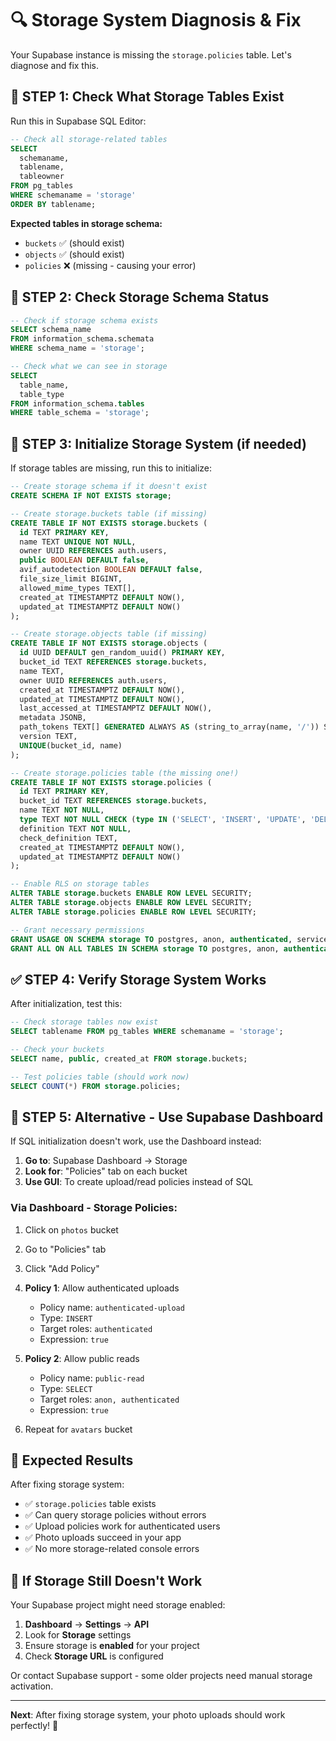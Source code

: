 # 🔍 Storage System Diagnosis & Fix

Your Supabase instance is missing the `storage.policies` table. Let's diagnose and fix this.

## 🧪 **STEP 1: Check What Storage Tables Exist**

Run this in Supabase SQL Editor:

```sql
-- Check all storage-related tables
SELECT
  schemaname,
  tablename,
  tableowner
FROM pg_tables
WHERE schemaname = 'storage'
ORDER BY tablename;
```

**Expected tables in storage schema:**
- `buckets` ✅ (should exist)
- `objects` ✅ (should exist)
- `policies` ❌ (missing - causing your error)

## 🔧 **STEP 2: Check Storage Schema Status**

```sql
-- Check if storage schema exists
SELECT schema_name
FROM information_schema.schemata
WHERE schema_name = 'storage';

-- Check what we can see in storage
SELECT
  table_name,
  table_type
FROM information_schema.tables
WHERE table_schema = 'storage';
```

## 🚀 **STEP 3: Initialize Storage System (if needed)**

If storage tables are missing, run this to initialize:

```sql
-- Create storage schema if it doesn't exist
CREATE SCHEMA IF NOT EXISTS storage;

-- Create storage.buckets table (if missing)
CREATE TABLE IF NOT EXISTS storage.buckets (
  id TEXT PRIMARY KEY,
  name TEXT UNIQUE NOT NULL,
  owner UUID REFERENCES auth.users,
  public BOOLEAN DEFAULT false,
  avif_autodetection BOOLEAN DEFAULT false,
  file_size_limit BIGINT,
  allowed_mime_types TEXT[],
  created_at TIMESTAMPTZ DEFAULT NOW(),
  updated_at TIMESTAMPTZ DEFAULT NOW()
);

-- Create storage.objects table (if missing)
CREATE TABLE IF NOT EXISTS storage.objects (
  id UUID DEFAULT gen_random_uuid() PRIMARY KEY,
  bucket_id TEXT REFERENCES storage.buckets,
  name TEXT,
  owner UUID REFERENCES auth.users,
  created_at TIMESTAMPTZ DEFAULT NOW(),
  updated_at TIMESTAMPTZ DEFAULT NOW(),
  last_accessed_at TIMESTAMPTZ DEFAULT NOW(),
  metadata JSONB,
  path_tokens TEXT[] GENERATED ALWAYS AS (string_to_array(name, '/')) STORED,
  version TEXT,
  UNIQUE(bucket_id, name)
);

-- Create storage.policies table (the missing one!)
CREATE TABLE IF NOT EXISTS storage.policies (
  id TEXT PRIMARY KEY,
  bucket_id TEXT REFERENCES storage.buckets,
  name TEXT NOT NULL,
  type TEXT NOT NULL CHECK (type IN ('SELECT', 'INSERT', 'UPDATE', 'DELETE')),
  definition TEXT NOT NULL,
  check_definition TEXT,
  created_at TIMESTAMPTZ DEFAULT NOW(),
  updated_at TIMESTAMPTZ DEFAULT NOW()
);

-- Enable RLS on storage tables
ALTER TABLE storage.buckets ENABLE ROW LEVEL SECURITY;
ALTER TABLE storage.objects ENABLE ROW LEVEL SECURITY;
ALTER TABLE storage.policies ENABLE ROW LEVEL SECURITY;

-- Grant necessary permissions
GRANT USAGE ON SCHEMA storage TO postgres, anon, authenticated, service_role;
GRANT ALL ON ALL TABLES IN SCHEMA storage TO postgres, anon, authenticated, service_role;
```

## ✅ **STEP 4: Verify Storage System Works**

After initialization, test this:

```sql
-- Check storage tables now exist
SELECT tablename FROM pg_tables WHERE schemaname = 'storage';

-- Check your buckets
SELECT name, public, created_at FROM storage.buckets;

-- Test policies table (should work now)
SELECT COUNT(*) FROM storage.policies;
```

## 🔄 **STEP 5: Alternative - Use Supabase Dashboard**

If SQL initialization doesn't work, use the Dashboard instead:

1. **Go to**: Supabase Dashboard → Storage
2. **Look for**: "Policies" tab on each bucket
3. **Use GUI**: To create upload/read policies instead of SQL

### Via Dashboard - Storage Policies:
1. Click on `photos` bucket
2. Go to "Policies" tab
3. Click "Add Policy"
4. **Policy 1**: Allow authenticated uploads
   - Policy name: `authenticated-upload`
   - Type: `INSERT`
   - Target roles: `authenticated`
   - Expression: `true`

5. **Policy 2**: Allow public reads
   - Policy name: `public-read`
   - Type: `SELECT`
   - Target roles: `anon, authenticated`
   - Expression: `true`

6. Repeat for `avatars` bucket

## 🎯 **Expected Results**

After fixing storage system:
- ✅ `storage.policies` table exists
- ✅ Can query storage policies without errors
- ✅ Upload policies work for authenticated users
- ✅ Photo uploads succeed in your app
- ✅ No more storage-related console errors

## 🚨 **If Storage Still Doesn't Work**

Your Supabase project might need storage enabled:

1. **Dashboard** → **Settings** → **API**
2. Look for **Storage** settings
3. Ensure storage is **enabled** for your project
4. Check **Storage URL** is configured

Or contact Supabase support - some older projects need manual storage activation.

---

**Next**: After fixing storage system, your photo uploads should work perfectly! 🚀